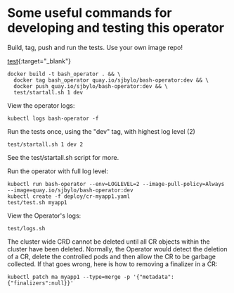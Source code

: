 # Some useful commands for developing and testing this operator

Build, tag, push and run the tests.  Use your own image repo!

[test](http://google.com){:target="_blank"}

```
docker build -t bash_operator . && \
  docker tag bash_operator quay.io/sjbylo/bash-operator:dev && \
  docker push quay.io/sjbylo/bash-operator:dev && \
  test/startall.sh 1 dev
```

View the operator logs:

```
kubectl logs bash-operator -f 
```

Run the tests once, using the "dev" tag, with highest log level (2)

```
test/startall.sh 1 dev 2
```

See the test/startall.sh script for more.

Run the operator with full log level:

```
kubectl run bash-operator --env=LOGLEVEL=2 --image-pull-policy=Always --image=quay.io/sjbylo/bash-operator:dev
kubectl create -f deploy/cr-myapp1.yaml
test/test.sh myapp1
```

View the Operator's logs:

```
test/logs.sh 
```

The cluster wide CRD cannot be deleted until all CR objects within the cluster have been deleted. Normally, the Operator would detect the deletion of a CR, delete the controlled pods and then allow the CR to be garbage collected.  If that goes wrong, here is how to removing a finalizer in a CR:

```
kubectl patch ma myapp1 --type=merge -p '{"metadata": {"finalizers":null}}'
```

